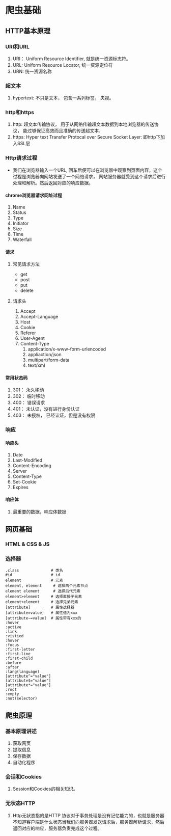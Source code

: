 # 爬虫基础

## HTTP基本原理

### URI和URL

1. URI： Uniform Resource Identifier, 就是统一资源标志符。
2. URL: Uniform Resource Locator, 统一资源定位符
3. URN: 统一资源名称

### 超文本

1. hypertext: 不只是文本， 包含一系列标签， 央视。

### http和https

1. http: 超文本传输协议， 用于从网络传输超文本数据到本地浏览器的传送协议， 能过够保证高效而且准确的传送超文本.
2. https: Hyper text Transfer Protocal over Secure Socket Layer: 即http下加入SSL层

### Http请求过程

* 我们在浏览器输入一个URL, 回车后便可以在浏览器中观察到页面内容，这个过程是浏览器向网站发送了一个网络请求， 网站服务器就受到这个请求后进行处理和解析。然后返回对应的响应数据。

#### chrome浏览器请求网址过程

1. Name
2. Status
3. Type
4. Initiator
5. Size
6. Time
7. Waterfall

#### 请求

1. 常见请求方法
   * get
   * post
   * put
   * delete

2. 请求头
   1. Accept
   2. Accept-Language
   3. Host
   4. Cookie
   5. Referer
   6. User-Agent
   7. Content-Type
      1. application/x-www-form-urlencoded
      2. appliaction/json
      3. multipart/form-data
      4. text/xml

#### 常用状态码

1. 301： 永久移动
2. 302： 临时移动
3. 400： 错误请求
4. 401： 未认证，没有进行身份认证
5. 403： 未授权， 已经认证，但是没有权限

### 响应

#### 响应头

1. Date
2. Last-Modified
3. Content-Encoding
4. Server
5. Content-Type
6. Set-Cookie
7. Expires

#### 响应体

1. 最重要的数据，响应体数据

## 网页基础

### HTML & CSS & JS

### 选择器

```text
.class				# 类名
#id					# id
element				# 元素
element, element	 # 选择两个元素节点
element element	     # 选择后代元素
element>element		# 选择直接子元素
element+element		# 选择兄弟元素
[attribute]			# 属性选择器
[attribute=value]	# 属性值为xxx
[attribute~=value]	# 属性带有xxx的
:hover
:active
:link
:vistied
:hover
:focus
:first-letter
:first-line
:first-child
:before
:after
:lang(language)
[attribute^="value"]
[attribute$="value"]
[attribute*="value"]
:root
:empty
:not(selector)
```

## 爬虫原理

### 基本原理讲述

1. 获取网页
2. 提取信息
3. 保存数据
4. 自动化程序

### 会话和Cookies

1. Session和Cookies的相关知识。

### 无状态HTTP

1. Http无状态指的是HTTP 协议对于事务处理是没有记忆能力的，也就是服务器不知道客户端是什么状态当我们向服务器发送请求后，服务器解析请求，然后返回对应的响应，服务器负责完成这个过程。